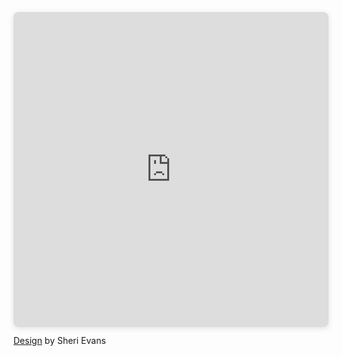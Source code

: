 <div style="position: relative; width: 100%; height: 0; padding-top: 100.0000%;
 padding-bottom: 0; box-shadow: 0 2px 8px 0 rgba(63,69,81,0.16); margin-top: 1.6em; margin-bottom: 0.9em; overflow: hidden;
 border-radius: 8px; will-change: transform;">
  <iframe loading="lazy" style="position: absolute; width: 100%; height: 100%; top: 0; left: 0; border: none; padding: 0;margin: 0;"
    src="https:&#x2F;&#x2F;www.canva.com&#x2F;design&#x2F;DAGH5LAMwxw&#x2F;gAPNqyWHjSCBaZg394U-3w&#x2F;watch?embed" allowfullscreen="allowfullscreen" allow="fullscreen">
  </iframe>
</div>
<a href="https:&#x2F;&#x2F;www.canva.com&#x2F;design&#x2F;DAGH5LAMwxw&#x2F;gAPNqyWHjSCBaZg394U-3w&#x2F;watch?utm_content=DAGH5LAMwxw&amp;utm_campaign=designshare&amp;utm_medium=embeds&amp;utm_source=link" target="_blank" rel="noopener">Design</a> by Sheri Evans
